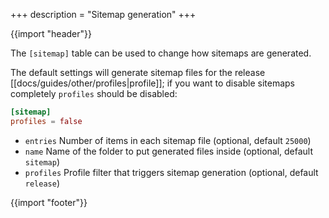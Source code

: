 +++
description = "Sitemap generation"
+++

{{import "header"}}

The `[sitemap]` table can be used to change how sitemaps are generated.

The default settings will generate sitemap files for the release [[docs/guides/other/profiles|profile]]; if you want to disable sitemaps completely `profiles` should be disabled:

```toml
[sitemap]
profiles = false
```

* `entries` Number of items in each sitemap file (optional, default `25000`)
* `name` Name of the folder to put generated files inside (optional, default `sitemap`)
* `profiles` Profile filter that triggers sitemap generation (optional, default `release`)

{{import "footer"}}
